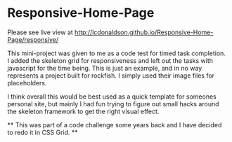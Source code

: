 # Responsive-Home-Page

Please see live view at http://lcdonaldson.github.io/Responsive-Home-Page/responsive/

This mini-project was given to me as a code test for timed task completion.
I added the skeleton grid for responsiveness and left out the tasks with javascript for the time being.
This is just an example, and in no way represents a project built for rockfish. I simply used their image
files for placeholders.

I think overall this would be best used as a quick template for someones personal site, but mainly I had
fun trying to figure out small hacks around the skeleton framework to get the right visual effect.

** This was part of a code challenge some years back and I have decided to redo it in CSS Grid. **
